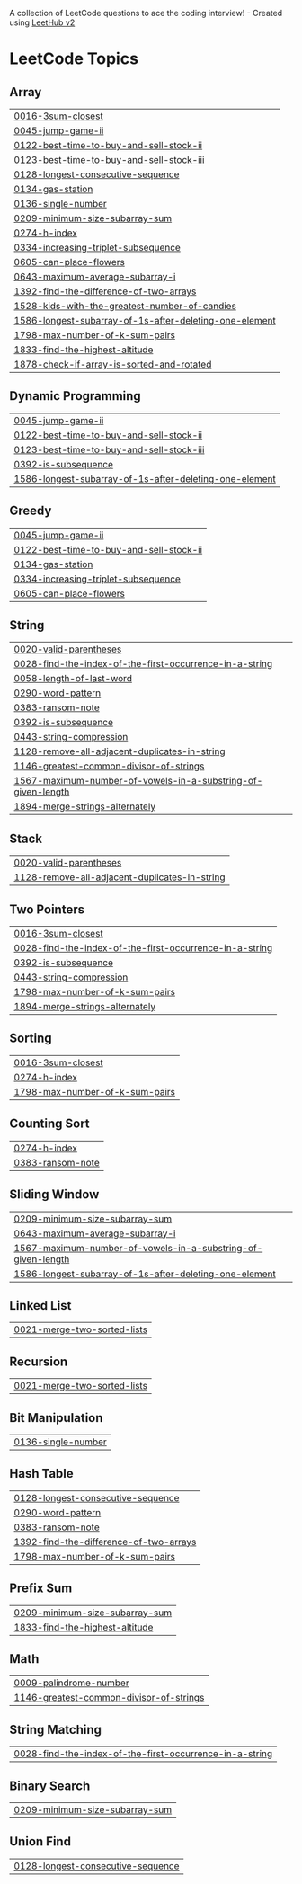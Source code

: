 A collection of LeetCode questions to ace the coding interview! - Created using [LeetHub v2](https://github.com/arunbhardwaj/LeetHub-2.0)
<!---LeetCode Topics Start-->
# LeetCode Topics
## Array
|  |
| ------- |
| [0016-3sum-closest](https://github.com/ritik0215/Data-Structures-and-Algorithms/tree/master/0016-3sum-closest) |
| [0045-jump-game-ii](https://github.com/ritik0215/Data-Structures-and-Algorithms/tree/master/0045-jump-game-ii) |
| [0122-best-time-to-buy-and-sell-stock-ii](https://github.com/ritik0215/Data-Structures-and-Algorithms/tree/master/0122-best-time-to-buy-and-sell-stock-ii) |
| [0123-best-time-to-buy-and-sell-stock-iii](https://github.com/ritik0215/Data-Structures-and-Algorithms/tree/master/0123-best-time-to-buy-and-sell-stock-iii) |
| [0128-longest-consecutive-sequence](https://github.com/ritik0215/Data-Structures-and-Algorithms/tree/master/0128-longest-consecutive-sequence) |
| [0134-gas-station](https://github.com/ritik0215/Data-Structures-and-Algorithms/tree/master/0134-gas-station) |
| [0136-single-number](https://github.com/ritik0215/Data-Structures-and-Algorithms/tree/master/0136-single-number) |
| [0209-minimum-size-subarray-sum](https://github.com/ritik0215/Data-Structures-and-Algorithms/tree/master/0209-minimum-size-subarray-sum) |
| [0274-h-index](https://github.com/ritik0215/Data-Structures-and-Algorithms/tree/master/0274-h-index) |
| [0334-increasing-triplet-subsequence](https://github.com/ritik0215/Data-Structures-and-Algorithms/tree/master/0334-increasing-triplet-subsequence) |
| [0605-can-place-flowers](https://github.com/ritik0215/Data-Structures-and-Algorithms/tree/master/0605-can-place-flowers) |
| [0643-maximum-average-subarray-i](https://github.com/ritik0215/Data-Structures-and-Algorithms/tree/master/0643-maximum-average-subarray-i) |
| [1392-find-the-difference-of-two-arrays](https://github.com/ritik0215/Data-Structures-and-Algorithms/tree/master/1392-find-the-difference-of-two-arrays) |
| [1528-kids-with-the-greatest-number-of-candies](https://github.com/ritik0215/Data-Structures-and-Algorithms/tree/master/1528-kids-with-the-greatest-number-of-candies) |
| [1586-longest-subarray-of-1s-after-deleting-one-element](https://github.com/ritik0215/Data-Structures-and-Algorithms/tree/master/1586-longest-subarray-of-1s-after-deleting-one-element) |
| [1798-max-number-of-k-sum-pairs](https://github.com/ritik0215/Data-Structures-and-Algorithms/tree/master/1798-max-number-of-k-sum-pairs) |
| [1833-find-the-highest-altitude](https://github.com/ritik0215/Data-Structures-and-Algorithms/tree/master/1833-find-the-highest-altitude) |
| [1878-check-if-array-is-sorted-and-rotated](https://github.com/ritik0215/Data-Structures-and-Algorithms/tree/master/1878-check-if-array-is-sorted-and-rotated) |
## Dynamic Programming
|  |
| ------- |
| [0045-jump-game-ii](https://github.com/ritik0215/Data-Structures-and-Algorithms/tree/master/0045-jump-game-ii) |
| [0122-best-time-to-buy-and-sell-stock-ii](https://github.com/ritik0215/Data-Structures-and-Algorithms/tree/master/0122-best-time-to-buy-and-sell-stock-ii) |
| [0123-best-time-to-buy-and-sell-stock-iii](https://github.com/ritik0215/Data-Structures-and-Algorithms/tree/master/0123-best-time-to-buy-and-sell-stock-iii) |
| [0392-is-subsequence](https://github.com/ritik0215/Data-Structures-and-Algorithms/tree/master/0392-is-subsequence) |
| [1586-longest-subarray-of-1s-after-deleting-one-element](https://github.com/ritik0215/Data-Structures-and-Algorithms/tree/master/1586-longest-subarray-of-1s-after-deleting-one-element) |
## Greedy
|  |
| ------- |
| [0045-jump-game-ii](https://github.com/ritik0215/Data-Structures-and-Algorithms/tree/master/0045-jump-game-ii) |
| [0122-best-time-to-buy-and-sell-stock-ii](https://github.com/ritik0215/Data-Structures-and-Algorithms/tree/master/0122-best-time-to-buy-and-sell-stock-ii) |
| [0134-gas-station](https://github.com/ritik0215/Data-Structures-and-Algorithms/tree/master/0134-gas-station) |
| [0334-increasing-triplet-subsequence](https://github.com/ritik0215/Data-Structures-and-Algorithms/tree/master/0334-increasing-triplet-subsequence) |
| [0605-can-place-flowers](https://github.com/ritik0215/Data-Structures-and-Algorithms/tree/master/0605-can-place-flowers) |
## String
|  |
| ------- |
| [0020-valid-parentheses](https://github.com/ritik0215/Data-Structures-and-Algorithms/tree/master/0020-valid-parentheses) |
| [0028-find-the-index-of-the-first-occurrence-in-a-string](https://github.com/ritik0215/Data-Structures-and-Algorithms/tree/master/0028-find-the-index-of-the-first-occurrence-in-a-string) |
| [0058-length-of-last-word](https://github.com/ritik0215/Data-Structures-and-Algorithms/tree/master/0058-length-of-last-word) |
| [0290-word-pattern](https://github.com/ritik0215/Data-Structures-and-Algorithms/tree/master/0290-word-pattern) |
| [0383-ransom-note](https://github.com/ritik0215/Data-Structures-and-Algorithms/tree/master/0383-ransom-note) |
| [0392-is-subsequence](https://github.com/ritik0215/Data-Structures-and-Algorithms/tree/master/0392-is-subsequence) |
| [0443-string-compression](https://github.com/ritik0215/Data-Structures-and-Algorithms/tree/master/0443-string-compression) |
| [1128-remove-all-adjacent-duplicates-in-string](https://github.com/ritik0215/Data-Structures-and-Algorithms/tree/master/1128-remove-all-adjacent-duplicates-in-string) |
| [1146-greatest-common-divisor-of-strings](https://github.com/ritik0215/Data-Structures-and-Algorithms/tree/master/1146-greatest-common-divisor-of-strings) |
| [1567-maximum-number-of-vowels-in-a-substring-of-given-length](https://github.com/ritik0215/Data-Structures-and-Algorithms/tree/master/1567-maximum-number-of-vowels-in-a-substring-of-given-length) |
| [1894-merge-strings-alternately](https://github.com/ritik0215/Data-Structures-and-Algorithms/tree/master/1894-merge-strings-alternately) |
## Stack
|  |
| ------- |
| [0020-valid-parentheses](https://github.com/ritik0215/Data-Structures-and-Algorithms/tree/master/0020-valid-parentheses) |
| [1128-remove-all-adjacent-duplicates-in-string](https://github.com/ritik0215/Data-Structures-and-Algorithms/tree/master/1128-remove-all-adjacent-duplicates-in-string) |
## Two Pointers
|  |
| ------- |
| [0016-3sum-closest](https://github.com/ritik0215/Data-Structures-and-Algorithms/tree/master/0016-3sum-closest) |
| [0028-find-the-index-of-the-first-occurrence-in-a-string](https://github.com/ritik0215/Data-Structures-and-Algorithms/tree/master/0028-find-the-index-of-the-first-occurrence-in-a-string) |
| [0392-is-subsequence](https://github.com/ritik0215/Data-Structures-and-Algorithms/tree/master/0392-is-subsequence) |
| [0443-string-compression](https://github.com/ritik0215/Data-Structures-and-Algorithms/tree/master/0443-string-compression) |
| [1798-max-number-of-k-sum-pairs](https://github.com/ritik0215/Data-Structures-and-Algorithms/tree/master/1798-max-number-of-k-sum-pairs) |
| [1894-merge-strings-alternately](https://github.com/ritik0215/Data-Structures-and-Algorithms/tree/master/1894-merge-strings-alternately) |
## Sorting
|  |
| ------- |
| [0016-3sum-closest](https://github.com/ritik0215/Data-Structures-and-Algorithms/tree/master/0016-3sum-closest) |
| [0274-h-index](https://github.com/ritik0215/Data-Structures-and-Algorithms/tree/master/0274-h-index) |
| [1798-max-number-of-k-sum-pairs](https://github.com/ritik0215/Data-Structures-and-Algorithms/tree/master/1798-max-number-of-k-sum-pairs) |
## Counting Sort
|  |
| ------- |
| [0274-h-index](https://github.com/ritik0215/Data-Structures-and-Algorithms/tree/master/0274-h-index) |
| [0383-ransom-note](https://github.com/ritik0215/Data-Structures-and-Algorithms/tree/master/0383-ransom-note) |
## Sliding Window
|  |
| ------- |
| [0209-minimum-size-subarray-sum](https://github.com/ritik0215/Data-Structures-and-Algorithms/tree/master/0209-minimum-size-subarray-sum) |
| [0643-maximum-average-subarray-i](https://github.com/ritik0215/Data-Structures-and-Algorithms/tree/master/0643-maximum-average-subarray-i) |
| [1567-maximum-number-of-vowels-in-a-substring-of-given-length](https://github.com/ritik0215/Data-Structures-and-Algorithms/tree/master/1567-maximum-number-of-vowels-in-a-substring-of-given-length) |
| [1586-longest-subarray-of-1s-after-deleting-one-element](https://github.com/ritik0215/Data-Structures-and-Algorithms/tree/master/1586-longest-subarray-of-1s-after-deleting-one-element) |
## Linked List
|  |
| ------- |
| [0021-merge-two-sorted-lists](https://github.com/ritik0215/Data-Structures-and-Algorithms/tree/master/0021-merge-two-sorted-lists) |
## Recursion
|  |
| ------- |
| [0021-merge-two-sorted-lists](https://github.com/ritik0215/Data-Structures-and-Algorithms/tree/master/0021-merge-two-sorted-lists) |
## Bit Manipulation
|  |
| ------- |
| [0136-single-number](https://github.com/ritik0215/Data-Structures-and-Algorithms/tree/master/0136-single-number) |
## Hash Table
|  |
| ------- |
| [0128-longest-consecutive-sequence](https://github.com/ritik0215/Data-Structures-and-Algorithms/tree/master/0128-longest-consecutive-sequence) |
| [0290-word-pattern](https://github.com/ritik0215/Data-Structures-and-Algorithms/tree/master/0290-word-pattern) |
| [0383-ransom-note](https://github.com/ritik0215/Data-Structures-and-Algorithms/tree/master/0383-ransom-note) |
| [1392-find-the-difference-of-two-arrays](https://github.com/ritik0215/Data-Structures-and-Algorithms/tree/master/1392-find-the-difference-of-two-arrays) |
| [1798-max-number-of-k-sum-pairs](https://github.com/ritik0215/Data-Structures-and-Algorithms/tree/master/1798-max-number-of-k-sum-pairs) |
## Prefix Sum
|  |
| ------- |
| [0209-minimum-size-subarray-sum](https://github.com/ritik0215/Data-Structures-and-Algorithms/tree/master/0209-minimum-size-subarray-sum) |
| [1833-find-the-highest-altitude](https://github.com/ritik0215/Data-Structures-and-Algorithms/tree/master/1833-find-the-highest-altitude) |
## Math
|  |
| ------- |
| [0009-palindrome-number](https://github.com/ritik0215/Data-Structures-and-Algorithms/tree/master/0009-palindrome-number) |
| [1146-greatest-common-divisor-of-strings](https://github.com/ritik0215/Data-Structures-and-Algorithms/tree/master/1146-greatest-common-divisor-of-strings) |
## String Matching
|  |
| ------- |
| [0028-find-the-index-of-the-first-occurrence-in-a-string](https://github.com/ritik0215/Data-Structures-and-Algorithms/tree/master/0028-find-the-index-of-the-first-occurrence-in-a-string) |
## Binary Search
|  |
| ------- |
| [0209-minimum-size-subarray-sum](https://github.com/ritik0215/Data-Structures-and-Algorithms/tree/master/0209-minimum-size-subarray-sum) |
## Union Find
|  |
| ------- |
| [0128-longest-consecutive-sequence](https://github.com/ritik0215/Data-Structures-and-Algorithms/tree/master/0128-longest-consecutive-sequence) |
<!---LeetCode Topics End-->